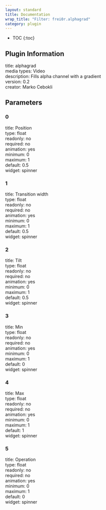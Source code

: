 ```yaml
---
layout: standard
title: Documentation
wrap_title: "Filter: frei0r.alphagrad"
category: plugin
---
```

* TOC
{:toc}

## Plugin Information

title: alphagrad  
media types:
Video  
description: Fills alpha channel with a gradient  
version: 0.2  
creator: Marko Cebokli  

## Parameters

### 0

title: Position    
type: float  
readonly: no  
required: no  
animation: yes  
minimum: 0  
maximum: 1  
default: 0.5  
widget: spinner  

### 1

title: Transition width    
type: float  
readonly: no  
required: no  
animation: yes  
minimum: 0  
maximum: 1  
default: 0.5  
widget: spinner  

### 2

title: Tilt    
type: float  
readonly: no  
required: no  
animation: yes  
minimum: 0  
maximum: 1  
default: 0.5  
widget: spinner  

### 3

title: Min    
type: float  
readonly: no  
required: no  
animation: yes  
minimum: 0  
maximum: 1  
default: 0  
widget: spinner  

### 4

title: Max    
type: float  
readonly: no  
required: no  
animation: yes  
minimum: 0  
maximum: 1  
default: 1  
widget: spinner  

### 5

title: Operation    
type: float  
readonly: no  
required: no  
animation: yes  
minimum: 0  
maximum: 1  
default: 0  
widget: spinner  


